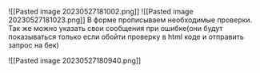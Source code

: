 ![[Pasted image 20230527181002.png]]
![[Pasted image 20230527181023.png]]
В форме прописываем необходимые проверки. Так же можно указать свои сообщения при ошибке(они будут показываться только если обойти проверку в html коде и отправить запрос на бек)


![[Pasted image 20230527180940.png]]
